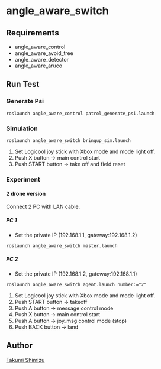 # angle_aware_switch

<!-- ## Demo -->

## Requirements
- angle_aware_control
- angle_aware_avoid_tree
- angle_aware_detector
- angle_aware_aruco

## Run Test
### Generate Psi
```
roslaunch angle_aware_control patrol_generate_psi.launch
```
### Simulation
```
roslaunch angle_aware_switch bringup_sim.launch
```
1. Set Logicool joy stick with Xbox mode and mode light off.
1. Push X button -> main control start
1. Push START button -> take off and field reset

### Experiment
#### 2 drone version
Connect 2 PC with LAN cable.
##### PC 1
- Set the private IP (192.168.1.1, gateway:192.168.1.2)
```
roslaunch angle_aware_switch master.launch
```
##### PC 2
- Set the private IP (192.168.1.2, gateway:192.168.1.1)
```
roslaunch angle_aware_switch agent.launch number:="2"
```
1. Set Logicool joy stick with Xbox mode and mode light off.
1. Push START button -> takeoff
1. Push A button -> message control mode
1. Push X button -> main control start
1. Push A button -> joy_msg control mode (stop)
1. Push BACK button -> land

## Author

[Takumi Shimizu](https://github.com/tashiwater)

